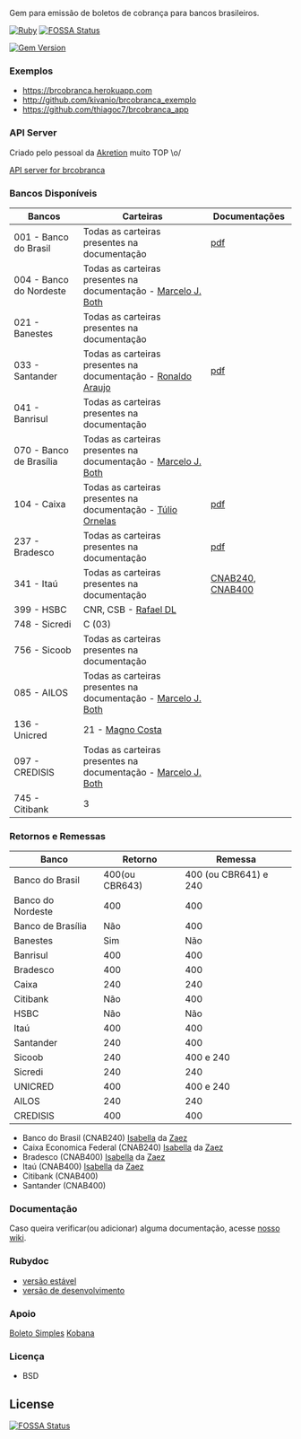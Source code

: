 Gem para emissão de boletos de cobrança para bancos brasileiros.

[![Ruby](https://github.com/kivanio/brcobranca/actions/workflows/main.yml/badge.svg)](https://github.com/kivanio/brcobranca/actions/workflows/main.yml)
[![FOSSA Status](https://app.fossa.com/api/projects/git%2Bgithub.com%2Fkivanio%2Fbrcobranca.svg?type=shield)](https://app.fossa.com/projects/git%2Bgithub.com%2Fkivanio%2Fbrcobranca?ref=badge_shield)

[![Gem Version](http://img.shields.io/gem/v/brcobranca.svg)][gem]

[gem]: https://rubygems.org/gems/brcobranca

### Exemplos

- https://brcobranca.herokuapp.com
- http://github.com/kivanio/brcobranca_exemplo
- https://github.com/thiagoc7/brcobranca_app

### API Server

Criado pelo pessoal da [Akretion](http://www.akretion.com) muito TOP \o/

[API server for brcobranca](https://github.com/akretion/boleto_cnab_api)

### Bancos Disponíveis

| Bancos                  | Carteiras                                                                                         | Documentações                                                                                                                                                                                               |
| ----------------------- | ------------------------------------------------------------------------------------------------- | ----------------------------------------------------------------------------------------------------------------------------------------------------------------------------------------------------------- |
| 001 - Banco do Brasil   | Todas as carteiras presentes na documentação                                                      | [pdf](http://www.bb.com.br/docs/pub/emp/empl/dwn/Doc5175Bloqueto.pdf)                                                                                                                                       |
| 004 - Banco do Nordeste | Todas as carteiras presentes na documentação - [Marcelo J. Both](https://github.com/marceloboth)  |                                                                                                                                                                                                             |
| 021 - Banestes          | Todas as carteiras presentes na documentação                                                      |                                                                                                                                                                                                             |
| 033 - Santander         | Todas as carteiras presentes na documentação - [Ronaldo Araujo](https://github.com/ronaldoaraujo) | [pdf](http://177.69.143.161:81/Treinamento/SisMoura/Documentação%20Boleto%20Remessa/Documentacao_SANTANDER/Layout%20de%20Cobrança%20-%20Código%20de%20Barras%20Santander%20Setembro%202012%20v%202%203.pdf) |
| 041 - Banrisul          | Todas as carteiras presentes na documentação                                                      |                                                                                                                                                                                                             |
| 070 - Banco de Brasília | Todas as carteiras presentes na documentação - [Marcelo J. Both](https://github.com/marceloboth)  |                                                                                                                                                                                                             |
| 104 - Caixa             | Todas as carteiras presentes na documentação - [Túlio Ornelas](https://github.com/tulios)         | [pdf](http://downloads.caixa.gov.br/_arquivos/cobranca_caixa_sigcb/manuais/CODIGO_BARRAS_SIGCB.PDF)                                                                                                         |
| 237 - Bradesco          | Todas as carteiras presentes na documentação                                                      | [pdf](http://www.bradesco.com.br/portal/PDF/pessoajuridica/solucoes-integradas/outros/layout-de-arquivo/cobranca/4008-524-0121-08-layout-cobranca-versao-portugues.pdf)                                     |
| 341 - Itaú              | Todas as carteiras presentes na documentação                                                      | [CNAB240](http://download.itau.com.br/bankline/cobranca_cnab240.pdf), [CNAB400](http://download.itau.com.br/bankline/layout_cobranca_400bytes_cnab_itau_mensagem.pdf)                                       |
| 399 - HSBC              | CNR, CSB - [Rafael DL](https://github.com/rafaeldl)                                               |                                                                                                                                                                                                             |
| 748 - Sicredi           | C (03)                                                                                            |                                                                                                                                                                                                             |
| 756 - Sicoob            | Todas as carteiras presentes na documentação                                                      |                                                                                                                                                                                                             |
| 085 - AILOS             | Todas as carteiras presentes na documentação - [Marcelo J. Both](https://github.com/marceloboth)  |                                                                                                                                                                                                             |
| 136 - Unicred           | 21 - [Magno Costa](https://github.com/mbcosta)                                                    |                                                                                                                                                                                                             |
| 097 - CREDISIS          | Todas as carteiras presentes na documentação - [Marcelo J. Both](https://github.com/marceloboth)  |                                                                                                                                                                                                             |
| 745 - Citibank          | 3                                                                                                 |                                                                                                                                                                                                             |

### Retornos e Remessas

| Banco             | Retorno        | Remessa               |
| ----------------- | -------------- | --------------------- |
| Banco do Brasil   | 400(ou CBR643) | 400 (ou CBR641) e 240 |
| Banco do Nordeste | 400            | 400                   |
| Banco de Brasília | Não            | 400                   |
| Banestes          | Sim            | Não                   |
| Banrisul          | 400            | 400                   |
| Bradesco          | 400            | 400                   |
| Caixa             | 240            | 240                   |
| Citibank          | Não            | 400                   |
| HSBC              | Não            | Não                   |
| Itaú              | 400            | 400                   |
| Santander         | 240            | 400                   |
| Sicoob            | 240            | 400 e 240             |
| Sicredi           | 240            | 240                   |
| UNICRED           | 400            | 400 e 240             |
| AILOS             | 240            | 240                   |
| CREDISIS          | 400            | 400                   |

- Banco do Brasil (CNAB240) [Isabella](https://github.com/isabellaSantos) da [Zaez](http://www.zaez.net)
- Caixa Economica Federal (CNAB240) [Isabella](https://github.com/isabellaSantos) da [Zaez](http://www.zaez.net)
- Bradesco (CNAB400) [Isabella](https://github.com/isabellaSantos) da [Zaez](http://www.zaez.net)
- Itaú (CNAB400) [Isabella](https://github.com/isabellaSantos) da [Zaez](http://www.zaez.net)
- Citibank (CNAB400)
- Santander (CNAB400)

### Documentação

Caso queira verificar(ou adicionar) alguma documentação, acesse [nosso wiki](https://github.com/kivanio/brcobranca/wiki).

### Rubydoc

- [versão estável](http://rubydoc.info/gems/brcobranca)
- [versão de desenvolvimento](http://rubydoc.info/github/kivanio/brcobranca/master/frames)

### Apoio

[Boleto Simples](https://www.boletosimples.com.br)
[Kobana](https://www.kobana.com.br)

### Licença

- BSD


## License
[![FOSSA Status](https://app.fossa.com/api/projects/git%2Bgithub.com%2Fkivanio%2Fbrcobranca.svg?type=large)](https://app.fossa.com/projects/git%2Bgithub.com%2Fkivanio%2Fbrcobranca?ref=badge_large)